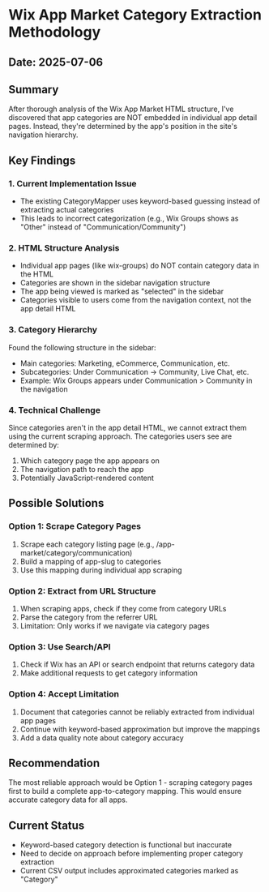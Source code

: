 # Wix App Market Category Extraction Methodology

## Date: 2025-07-06

## Summary
After thorough analysis of the Wix App Market HTML structure, I've discovered that app categories are NOT embedded in individual app detail pages. Instead, they're determined by the app's position in the site's navigation hierarchy.

## Key Findings

### 1. Current Implementation Issue
- The existing CategoryMapper uses keyword-based guessing instead of extracting actual categories
- This leads to incorrect categorization (e.g., Wix Groups shows as "Other" instead of "Communication/Community")

### 2. HTML Structure Analysis
- Individual app pages (like wix-groups) do NOT contain category data in the HTML
- Categories are shown in the sidebar navigation structure
- The app being viewed is marked as "selected" in the sidebar
- Categories visible to users come from the navigation context, not the app detail HTML

### 3. Category Hierarchy
Found the following structure in the sidebar:
- Main categories: Marketing, eCommerce, Communication, etc.
- Subcategories: Under Communication -> Community, Live Chat, etc.
- Example: Wix Groups appears under Communication > Community in the navigation

### 4. Technical Challenge
Since categories aren't in the app detail HTML, we cannot extract them using the current scraping approach. The categories users see are determined by:
1. Which category page the app appears on
2. The navigation path to reach the app
3. Potentially JavaScript-rendered content

## Possible Solutions

### Option 1: Scrape Category Pages
1. Scrape each category listing page (e.g., /app-market/category/communication)
2. Build a mapping of app-slug to categories
3. Use this mapping during individual app scraping

### Option 2: Extract from URL Structure
1. When scraping apps, check if they come from category URLs
2. Parse the category from the referrer URL
3. Limitation: Only works if we navigate via category pages

### Option 3: Use Search/API
1. Check if Wix has an API or search endpoint that returns category data
2. Make additional requests to get category information

### Option 4: Accept Limitation
1. Document that categories cannot be reliably extracted from individual app pages
2. Continue with keyword-based approximation but improve the mappings
3. Add a data quality note about category accuracy

## Recommendation
The most reliable approach would be Option 1 - scraping category pages first to build a complete app-to-category mapping. This would ensure accurate category data for all apps.

## Current Status
- Keyword-based category detection is functional but inaccurate
- Need to decide on approach before implementing proper category extraction
- Current CSV output includes approximated categories marked as "Category"
